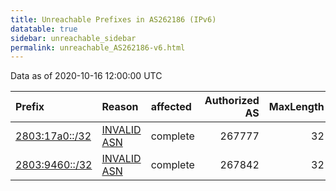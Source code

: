 ```yaml
---
title: Unreachable Prefixes in AS262186 (IPv6)
datatable: true
sidebar: unreachable_sidebar
permalink: unreachable_AS262186-v6.html
---
```


Data as of 2020-10-16 12:00:00 UTC


<div class="datatable-begin"></div>

| Prefix                                                 | Reason                                                                                                 | affected   |   Authorized AS |   MaxLength | Anchor                                         |   unreachable /48s |
|:-------------------------------------------------------|:-------------------------------------------------------------------------------------------------------|:-----------|----------------:|------------:|:-----------------------------------------------|-------------------:|
| [2803:17a0::/32](https://stat.ripe.net/2803:17a0::/32) | [INVALID ASN](https://rpki-validator.ripe.net/announcement-preview?asn=AS262186&prefix=2803:17a0::/32) | complete   |          267777 |          32 | [LACNIC](unreachable_LACNIC_RPKI_Root-v6.html) |              65536 |
| [2803:9460::/32](https://stat.ripe.net/2803:9460::/32) | [INVALID ASN](https://rpki-validator.ripe.net/announcement-preview?asn=AS262186&prefix=2803:9460::/32) | complete   |          267842 |          32 | [LACNIC](unreachable_LACNIC_RPKI_Root-v6.html) |              65536 |

<div class="datatable-end"></div>